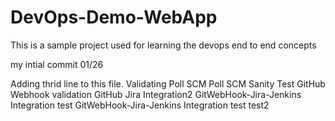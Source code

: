 # DevOps-Demo-WebApp
This is a sample project used for learning the devops end to end concepts

my intial commit 01/26

Adding thrid line to this file.
Validating Poll SCM
Poll SCM Sanity Test
GitHub Webhook validation
GitHub Jira Integration2
GitWebHook-Jira-Jenkins Integration test
GitWebHook-Jira-Jenkins Integration test test2
